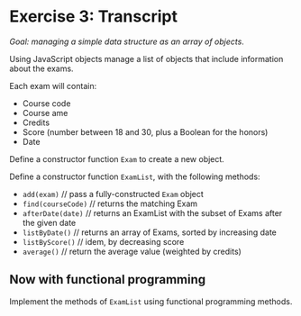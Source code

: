 # Exercise 3: Transcript
_Goal: managing a simple data structure as an array of objects_.

Using JavaScript objects manage a list of objects that include information about the exams.

Each exam will contain:

- Course code
- Course ame
- Credits
- Score (number between 18 and 30, plus a Boolean for the honors)
- Date

Define a constructor function `Exam` to create a new object.

Define a constructor function `ExamList`, with the following methods: 

- `add(exam)` // pass a fully-constructed `Exam` object
- `find(courseCode)` // returns the matching Exam
- `afterDate(date)` // returns an ExamList with the subset of Exams after the given date
- `listByDate()` // returns an array of Exams, sorted by increasing date
- `listByScore()` // idem, by decreasing score
- `average()` // return the average value (weighted by credits)

## Now with functional programming
Implement the methods of `ExamList` using functional programming methods.